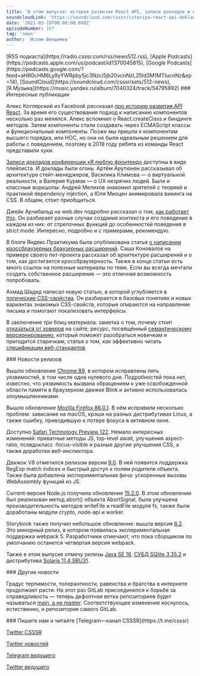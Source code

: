 ```yaml
---
title: 'В этом выпуске: история развития React API, записи докладов и воркшопов с конференции «Я люблю фронтенд», работа this, релизы браузеров и V8, семантическое версионирование и переименование дефолтной ветки в GitLab.'
soundcloudLink: 'https://soundcloud.com/csssr/istoriya-react-api-doklady-i-vorkshopy-s-ya-3-frontend-nyuansy-this-relizy-brauzerov-i-v8-semver'
date: '2021-03-19T00:00:00.000Z'
episodeNumber: 157
tag: 'news'
author: 'Ислам Виндижев'
---
```


<Note>
  [RSS подкаста](https://radio.csssr.com/rss/news512.rss), [Apple Podcasts](https://podcasts.apple.com/us/podcast/id1370045815), [Google Podcasts](https://podcasts.google.com/?feed=aHR0cHM6Ly9yYWRpby5jc3Nzci5jb20vcnNzL25ld3M1MTIucnNz&ep=14), [SoundCloud](https://soundcloud.com/csssr/sets/512-news), [Я.Музыка](https://music.yandex.ru/album/7040324/track/54795992)
</Note>

<ParagraphWithImage imageName="manWithLaptop" imageSide="right">
  ### Интересные публикации

Алекс Котлярский из Facebook рассказал [про историю развития API React](https://frantic.im/react-api-evolution). За время его существования подход к написанию компонентов несколько раз менялся. Алекс вспомнил о React.createClass и биндинге методов. Затем компоненты стали создавать через ECMAScript классы и функциональные компоненты. Позже мы пришли к компонентам высшего порядка, или HOC, но они не были идеальным решением для работы с поведением, поэтому в 2019 году ребята из команды React представили хуки.
</ParagraphWithImage>

[Записи докладов конференции «Я люблю фронтенд»](https://www.youtube.com/playlist?list=PLKaafC45L_SQvmgHWgtUeX_Y59NiZhmEF) доступны в виде плейлиста. И доклады были огонь: Артём Арутюнян рассказывал об архитектуре стейт-менеджеров, Василика Климова — о виртуальной реальности, а Валерия Курмак — о UX незрячих людей. Были и классные воркшопы: Андрей Мелихов знакомил зрителей с теорией и практикой dependency injection, а Юля Миоцен анимировала викинга на CSS. В общем, стоит приобщиться.

Джейк Арчибальд на web.dev подробно рассказал о том, [как работает this](https://web.dev/javascript-this/). Он разбирает разные случаи создания контекста и его поведение в каждом из них: от стрелочных функций до особенностей поведения в strict mode. Интересно, подробно и с примерами, рекомендую.

В блоге Яндекс.Практикума была опубликована статья [о написании кроссбраузерных браузерных расширений](https://habr.com/ru/company/yandex_praktikum/blog/545664/). Саша Коновалов на примере своего пет-проекта рассказал об архитектуре расширений и о том, как достигается кроссбраузерность. Также в конце статьи есть много ссылок на полезные материалы по теме. Если вы всегда мечтали создать собственное расширение — это отличная возможность попробовать.

Ахмад Шадид написал новую статью, в которой углубляется в [логические CSS-свойства](https://ishadeed.com/article/css-logical-properties/). Он разбирается в базовых понятиях и новых вариантах знакомых CSS-свойств, которые опираются на направление письма и помогают локализовать интерфейсы.

В заключение три блиц-материала:
заметка о том, почему стоит [отказаться от ховеров](https://wecreate.digital/blog/menu-clicks-vs-hover/) на сайте;
ресурс, посвящённый [семантическому версионированию](https://semver.npmjs.com/), который поможет разобраться новичкам и пригодится старичкам;
статья о том, как эффективно читать [спецификации веб-стандартов](https://emilymstark.com/2021/03/14/tips-for-reading-web-standards.html).

<ParagraphWithImage imageName="laptopNews" imageSide="right">
  ### Новости релизов

Вышло обновление [Chrome 89](https://chromereleases.googleblog.com/2021/03/stable-channel-update-for-desktop_12.html), в котором исправлены пять уязвимостей, в том числе одна нулевого дня. Подробностей пока нет, известно, что уязвимость вызвана обращением к уже освобожденной области памяти в браузерном движке Blink и активно использовалась злоумышленниками.
</ParagraphWithImage>

Вышло обновление [Mozilla Firefox 86.0.1](https://www.mozilla.org/en-US/firefox/86.0.1/releasenotes/). В нём исправили несколько проблем: зависание на macOS, крэши на разных дистрибутивах Linux, а также ошибку, приводившую к потере фокуса в активном окне.

Доступно [Safari Technology Preview 122](https://webkit.org/blog/11577/release-notes-for-safari-technology-preview-122/). Немало интересных изменений: приватные методы JS, top-level await, улучшения aspect-ratio, псевдокласс :focus-visible и разные другие улучшения CSS, а также доработки веб-инспектора.

Движок V8 отметился релизом версии [9.0](https://v8.dev/blog/v8-release-90). В ней появится поддержка RegExp match indices и быстрый доступ к полям родителя объекта. Также была добавлена экспериментальная фича: ускоренные вызовы WebAssembly функций из JS.

Current-версия Node.js получила обновление [15.2.0](https://nodejs.org/en/blog/release/v15.12.0/). В этом обновлении был реализован метод abort() объекта AbortSignal, была улучшена производительность методов writeFile и readFile модуля fs, также были доработаны модули crypto, node-api и worker.

Storybook также получил небольшое обновление: вышла версия [6.2](https://storybook.js.org/blog/storybook-for-webpack-5/). Это минорный релиз, в котором появилась экспериментальная поддержка webpack 5. Разработчики отмечают, что пока сборщиком по умолчанию останется четвертая версия webpack.

Также в этом выпуске отмечу релизы [Java SE 16](https://mail.openjdk.java.net/pipermail/announce/2021-March/000295.html), [СУБД SQlite 3.35.2](https://www.sqlite.org/changes.html) и дистрибутива [Solaris 11.4 SRU31](https://blogs.oracle.com/solaris/announcing-oracle-solaris-114-sru31).

<ParagraphWithImage imageName="laptopDialog" imageSide="right">
  ### Другие новости

Градус терпимости, толерантности, равенства и братства в интернете продолжает расти. На этот раз GitLab присоединился к борьбе за справедливость — теперь дефолтная ветка репозиториев будет называться [main, а не master](https://about.gitlab.com/blog/2021/03/10/new-git-default-branch-name/). Соответствующее изменение коснулось, естественно, и репозитория самого GitLab.
</ParagraphWithImage>

<Note>
  ### Пишите нам и читайте
  [Telegram—канал CSSSR](https://t.me/csssr)

  [Twitter CSSSR](https://twitter.com/csssr_dev)

  [Twitter новостей](https://twitter.com/csssr_news)

  [Telegram ведущего](https://t.me/Vindizh)

  [Twitter ведущего](https://twitter.com/Vindizh)
</Note>
